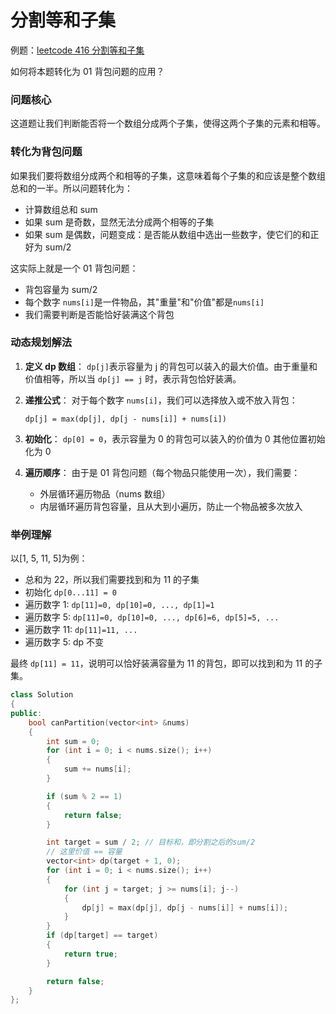# 分割等和子集

例题：[leetcode 416 分割等和子集](https://leetcode.cn/problems/partition-equal-subset-sum/description/)

如何将本题转化为 01 背包问题的应用？

### 问题核心

这道题让我们判断能否将一个数组分成两个子集，使得这两个子集的元素和相等。

### 转化为背包问题

如果我们要将数组分成两个和相等的子集，这意味着每个子集的和应该是整个数组总和的一半。所以问题转化为：

- 计算数组总和 sum
- 如果 sum 是奇数，显然无法分成两个相等的子集
- 如果 sum 是偶数，问题变成：是否能从数组中选出一些数字，使它们的和正好为 sum/2

这实际上就是一个 01 背包问题：

- 背包容量为 sum/2
- 每个数字 `nums[i]`是一件物品，其"重量"和"价值"都是`nums[i]`
- 我们需要判断是否能恰好装满这个背包

### 动态规划解法

1. **定义 dp 数组**：
   `dp[j]`表示容量为 j 的背包可以装入的最大价值。由于重量和价值相等，所以当 `dp[j] == j` 时，表示背包恰好装满。

2. **递推公式**：
   对于每个数字 `nums[i]`，我们可以选择放入或不放入背包：

   `dp[j] = max(dp[j], dp[j - nums[i]] + nums[i])`

3. **初始化**：
   `dp[0] = 0`，表示容量为 0 的背包可以装入的价值为 0
   其他位置初始化为 0

4. **遍历顺序**：
   由于是 01 背包问题（每个物品只能使用一次），我们需要：
   - 外层循环遍历物品（nums 数组）
   - 内层循环遍历背包容量，且从大到小遍历，防止一个物品被多次放入

### 举例理解

以[1, 5, 11, 5]为例：

- 总和为 22，所以我们需要找到和为 11 的子集
- 初始化 `dp[0...11] = 0`
- 遍历数字 1: `dp[11]=0, dp[10]=0, ..., dp[1]=1`
- 遍历数字 5: `dp[11]=0, dp[10]=0, ..., dp[6]=6, dp[5]=5, ...`
- 遍历数字 11: `dp[11]=11, ...`
- 遍历数字 5: dp 不变

最终 `dp[11] = 11`，说明可以恰好装满容量为 11 的背包，即可以找到和为 11 的子集。

```cpp
class Solution
{
public:
    bool canPartition(vector<int> &nums)
    {
        int sum = 0;
        for (int i = 0; i < nums.size(); i++)
        {
            sum += nums[i];
        }

        if (sum % 2 == 1)
        {
            return false;
        }

        int target = sum / 2; // 目标和，即分割之后的sum/2
        // 这里价值 == 容量
        vector<int> dp(target + 1, 0);
        for (int i = 0; i < nums.size(); i++)
        {
            for (int j = target; j >= nums[i]; j--)
            {
                dp[j] = max(dp[j], dp[j - nums[i]] + nums[i]);
            }
        }
        if (dp[target] == target)
        {
            return true;
        }

        return false;
    }
};
```
